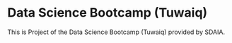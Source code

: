 # Data Science Bootcamp (Tuwaiq)
This is Project of the Data Science Bootcamp (Tuwaiq) provided by SDAIA.
